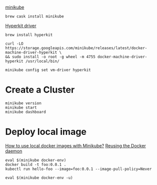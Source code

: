 [minikube](https://github.com/kubernetes/minikube)

```
brew cask install minikube
```

[Hyperkit driver](https://minikube.sigs.k8s.io/docs/reference/drivers/hyperkit/)

```
brew install hyperkit

curl -LO https://storage.googleapis.com/minikube/releases/latest/docker-machine-driver-hyperkit \
&& sudo install -o root -g wheel -m 4755 docker-machine-driver-hyperkit /usr/local/bin/

minikube config set vm-driver hyperkit
```

# Create a Cluster

```
minikube version
minikube start
minikube dashboard
```

# Deploy local image

[How to use local docker images with Minikube?](https://stackoverflow.com/questions/42564058/how-to-use-local-docker-images-with-minikube)
[Reusing the Docker daemon](https://github.com/kubernetes/minikube/blob/0c616a6b42b28a1aab8397f5a9061f8ebbd9f3d9/README.md#reusing-the-docker-daemon)

```
eval $(minikube docker-env)
docker build -t foo:0.0.1 .
kubectl run hello-foo --image=foo:0.0.1 --image-pull-policy=Never

eval $(minikube docker-env -u)
```
